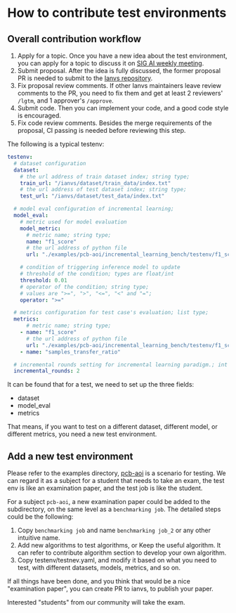 # How to contribute test environments

## Overall contribution workflow

1. Apply for a topic.
   Once you have a new idea about the test environment, you can apply for a topic to discuss it on [SIG AI weekly meeting](http://github.com/kubeedge/ianvs.git).
2. Submit proposal.
   After the idea is fully discussed, the former proposal PR is needed to submit to the [Ianvs repository](http://github.com/kubeedge/ianvs.git).
3. Fix proposal review comments.
   If other Ianvs maintainers leave review comments to the PR, you need to fix them and get at least 2 reviewers' `/lgtm`, and 1 approver's `/approve`.
4. Submit code.
   Then you can implement your code, and a good code style is encouraged.
5. Fix code review comments.
   Besides the merge requirements of the proposal, CI passing is needed before reviewing this step.

The following is a typical testenv:

```yaml
testenv:
  # dataset configuration
  dataset:
    # the url address of train dataset index; string type;
    train_url: "/ianvs/dataset/train_data/index.txt"
    # the url address of test dataset index; string type;
    test_url: "/ianvs/dataset/test_data/index.txt"

  # model eval configuration of incremental learning;
  model_eval:
    # metric used for model evaluation
    model_metric:
      # metric name; string type;
      name: "f1_score"
      # the url address of python file
      url: "./examples/pcb-aoi/incremental_learning_bench/testenv/f1_score.py"

    # condition of triggering inference model to update
    # threshold of the condition; types are float/int
    threshold: 0.01
    # operator of the condition; string type;
    # values are ">=", ">", "<=", "<" and "=";
    operator: ">="

  # metrics configuration for test case's evaluation; list type;
  metrics:
      # metric name; string type;
    - name: "f1_score"
      # the url address of python file
      url: "./examples/pcb-aoi/incremental_learning_bench/testenv/f1_score.py"
    - name: "samples_transfer_ratio"

  # incremental rounds setting for incremental learning paradigm.; int type; default value is 2;
  incremental_rounds: 2
```

It can be found that for a test, we need to set up the three fields:

- dataset
- model_eval
- metrics

That means, if you want to test on a different dataset, different model, or different metrics, you need a new test environment.

## Add a new test environment

Please refer to the examples directory, [pcb-aoi](https://github.com/kubeedge/ianvs/tree/main/examples/pcb-aoi) is a scenario for testing.
We can regard it as a subject for a student that needs to take an exam, the test env is like an examination paper,
and the test job is like the student.

For a subject `pcb-aoi`, a new examination paper could be added to the subdirectory, on the same level as a `benchmarking job`.
The detailed steps could be the following:

1. Copy `benchmarking job` and name `benchmarking job_2` or any other intuitive name.
2. Add new algorithms to test algorithms, or Keep the useful algorithm. It can refer to contribute algorithm section to develop your own algorithm.
3. Copy testenv/testnev.yaml, and modify it based on what you need to test, with different datasets, models, metrics, and so on.

If all things have been done, and you think that would be a nice "examination paper", you can create PR to ianvs, to publish your paper.

Interested "students" from our community will take the exam.

[contribute algorithm]: how-to-contribute-algorithms.md
